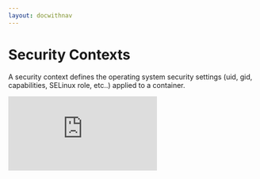 ```yaml
---
layout: docwithnav
---
```

# Security Contexts

A security context defines the operating system security settings (uid, gid, capabilities, SELinux role, etc..) applied to a container.


[![Analytics](https://kubernetes-site.appspot.com/UA-36037335-10/GitHub/docs/security_context.html?pixel)]()
